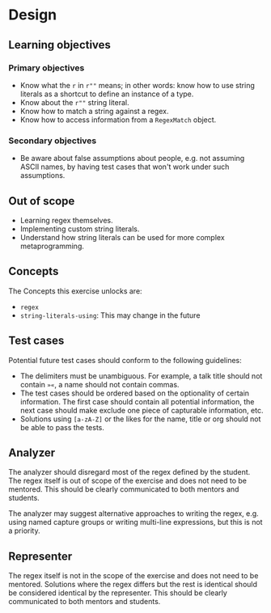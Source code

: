 # Design

## Learning objectives

### Primary objectives

- Know what the `r` in `r""` means; in other words: know how to use string literals as a shortcut to define an instance of a type.
- Know about the `r""` string literal.
- Know how to match a string against a regex.
- Know how to access information from a `RegexMatch` object.

### Secondary objectives

- Be aware about false assumptions about people, e.g. not assuming ASCII names, by having test cases that won't work under such assumptions.

## Out of scope

- Learning regex themselves.
- Implementing custom string literals.
- Understand how string literals can be used for more complex metaprogramming.

## Concepts

The Concepts this exercise unlocks are:

- `regex`
- `string-literals-using`: This may change in the future

## Test cases

Potential future test cases should conform to the following guidelines:

- The delimiters must be unambiguous. For example, a talk title should not contain `»«`, a name should not contain commas.
- The test cases should be ordered based on the optionality of certain information. The first case should contain all potential information, the next case should make exclude one piece of capturable information, etc.
- Solutions using `[a-zA-Z]` or the likes for the name, title or org should not be able to pass the tests.


## Analyzer

The analyzer should disregard most of the regex defined by the student.
The regex itself is out of scope of the exercise and does not need to be mentored.
This should be clearly communicated to both mentors and students.

The analyzer may suggest alternative approaches to writing the regex, e.g. using named capture groups or writing multi-line expressions, but this is not a priority.

## Representer

The regex itself is not in the scope of the exercise and does not need to be mentored.
Solutions where the regex differs but the rest is identical should be considered identical by the representer.
This should be clearly communicated to both mentors and students.
